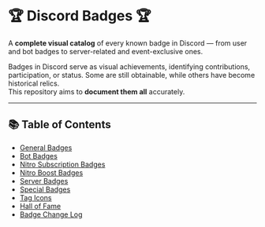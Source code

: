 # 🏆 Discord Badges 🏆

A **complete visual catalog** of every known badge in Discord — from user and bot badges to server-related and event-exclusive ones.  

Badges in Discord serve as visual achievements, identifying contributions, participation, or status. Some are still obtainable, while others have become historical relics.  
This repository aims to **document them all** accurately.

---

## 📚 Table of Contents

- [General Badges](#-general-badges)  
- [Bot Badges](#-bot-badges)  
- [Nitro Subscription Badges](#-nitro-subscription-badges)  
- [Nitro Boost Badges](#-nitro-boost-badges)  
- [Server Badges](#-server-badges)  
- [Special Badges](#-special-badges)  
- [Tag Icons](#-tag-icons)  
- [Hall of Fame](#-hall-of-fame)  
- [Badge Change Log](#-badge-change-log)
